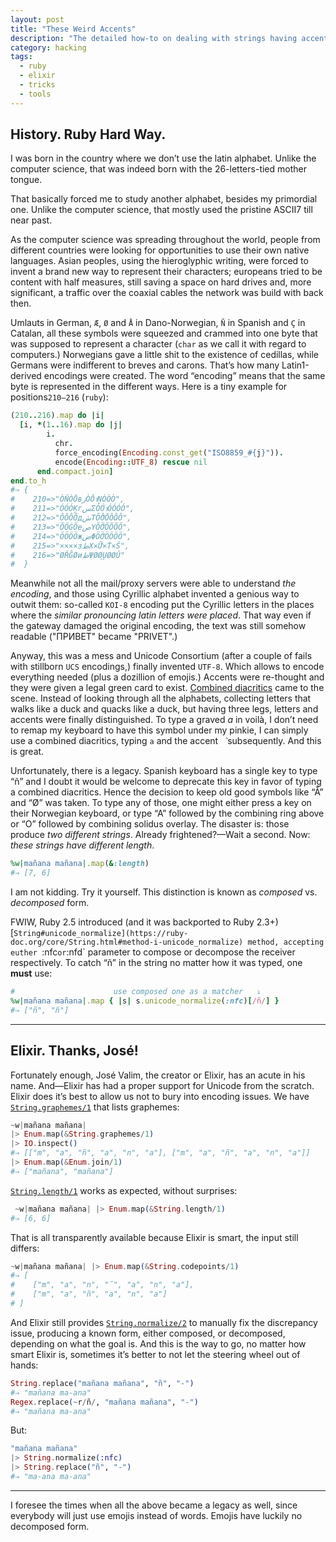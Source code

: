 ```yaml
---
layout: post
title: "These Weird Accents"
description: "The detailed how-to on dealing with strings having accents nowadays"
category: hacking
tags:
  - ruby
  - elixir
  - tricks
  - tools
---
```


## History. Ruby Hard Way.

I was born in the country where we don’t use the latin alphabet. Unlike the
computer science, that was indeed born with the 26-letters-tied mother tongue.

That basically forced me to study another alphabet, besides my primordial one.
Unlike the computer science, that mostly used the pristine ASCII7 till near past.

As the computer science was spreading throughout the world, people from different
countries were looking for opportunities to use their own native languages. Asian
peoples, using the hieroglyphic writing, were forced to invent a brand new way
to represent their characters; europeans tried to be content with half measures,
still saving a space on hard drives and, more significant, a traffic over the
coaxial cables the network was build with back then.

Umlauts in German, `Æ`, `Ø` and	`Å` in Dano-Norwegian, `Ñ` in Spanish and `Ç` in
Catalan, all these symbols were squeezed and crammed into one byte that was
supposed to represent a character (`char` as we call it with regard to computers.)
Norwegians gave a little shit to the existence of cedillas, while Germans were
indifferent to breves and carons. That’s how many Latin1-derived encodings were
created. The word “encoding” means that the same byte is represented
in the different ways. Here is a tiny example for positions`210–216` (`ruby`):

```ruby
(210..216).map do |i|
  [i, *(1..16).map do |j|
        i.
          chr.
          force_encoding(Encoding.const_get("ISO8859_#{j}")).
          encode(Encoding::UTF_8) rescue nil
      end.compact.join]
end.to_h
#⇒ {
#    210=>"ÒŇÒŌвزÒŌาŅÒÒÒ",
#    211=>"ÓÓÓĶгسΣÓÓำÓÓÓÓ",
#    212=>"ÔÔÔÔдشΤÔÔิŌÔÔÔ",
#    213=>"ÕŐĠÕеصΥÕÕีÕÕÕŐ",
#    214=>"ÖÖÖÖжضΦÖÖึÖÖÖÖ",
#    215=>"××××зطΧ×Ũื×Ṫ×Ś",
#    216=>"ØŘĜØиظΨØØุŲØØŰ"
#  }
```

Meanwhile not all the mail/proxy servers were able to understand _the encoding_,
and those using Cyrillic alphabet invented a genious way to outwit them: so-called
`KOI-8` encoding put the Cyrillic letters in the places where the _similar
pronouncing latin letters were placed_. That way even if the gateway damaged
the original encoding, the text was still somehow readable ("ПРИВЕТ" became "PRIVET".)

Anyway, this was a mess and Unicode Consortium (after a couple of fails with
stillborn `UCS` encodings,) finally invented `UTF-8`. Which allows to encode
everything needed (plus a dozillion of emojis.) Accents were re-thought and
they were given a legal green card to exist.
[Combined diacritics](https://en.wikipedia.org/wiki/Combining_Diacritical_Marks)
came to the scene. Instead of looking through all the alphabets, collecting
letters that walks like a duck and quacks like a duck, but having three legs,
letters and accents were finally distinguished. To type a graved _a_ in voilà,
I don’t need to remap my keyboard to have this symbol under my pinkie, I can
simply use a combined diacritics, typing `a` and the accent ` ̀` subsequently.
And this is great.

Unfortunately, there is a legacy. Spanish keyboard has a single key to type
“ñ” and I doubt it would be welcome to deprecate this key in favor of typing
a combined diacritics. Hence the decision to keep old good symbols like “Å” and
“Ø” was taken. To type any of those, one might either press a key on their
Norwegian keyboard, or type “A” followed by the combining ring above or “O”
followed by combining solidus overlay. The disaster is: those produce _two
different strings_. Already frightened?—Wait a second. Now: _these strings
have different length_.

```ruby
%w|mañana mañana|.map(&:length)
#⇒ [7, 6]
```

I am not kidding. Try it yourself. This distinction is known as _composed_ vs.
_decomposed_ form.

FWIW, Ruby 2.5 introduced (and it was backported to Ruby 2.3+)
[`String#unicode_normalize](https://ruby-doc.org/core/String.html#method-i-unicode_normalize)
method, accepting euther `:nfc` or `:nfd` parameter to compose or decompose the
receiver respectively. To catch “ñ” in the string no matter how it was typed,
one **must** use:

```ruby
#                      use composed one as a matcher   ⇓
%w|mañana mañana|.map { |s| s.unicode_normalize(:nfc)[/ñ/] }
#⇒ ["ñ", "ñ"]
```

---

## Elixir. Thanks, José!

Fortunately enough, José Valim, the creator or Elixir, has an acute in his name.
And—Elixir has had a proper support for Unicode from the scratch. Elixir does it’s
best to allow us not to bury into encoding issues. We have
[`String.graphemes/1`](https://hexdocs.pm/elixir/String.html#graphemes/1) that
lists graphemes:

```elixir
~w|mañana mañana|
|> Enum.map(&String.graphemes/1)
|> IO.inspect()
#⇒ [["m", "a", "ñ", "a", "n", "a"], ["m", "a", "ñ", "a", "n", "a"]]
|> Enum.map(&Enum.join/1)
#⇒ ["mañana", "mañana"]
```

[`String.length/1`](https://hexdocs.pm/elixir/String.html#length/1) works
as expected, without surprises:

```elixir
 ~w|mañana mañana| |> Enum.map(&String.length/1)
#⇒ [6, 6]
```

That is all transparently available because Elixir is smart,
the input still differs:

```elixir
~w|mañana mañana| |> Enum.map(&String.codepoints/1)
#⇒ [
#    ["m", "a", "n", "̃", "a", "n", "a"],
#    ["m", "a", "ñ", "a", "n", "a"]
# ]
```

And Elixir still provides
[`String.normalize/2`](https://hexdocs.pm/elixir/String.html#normalize/2) to
manually fix the discrepancy issue, producing a known form, either composed,
or decomposed, depending on what the goal is. And this is the way to go,
no matter how smart Elixir is, sometimes it’s better to not let the
steering wheel out of hands:

```elixir
String.replace("mañana mañana", "ñ", "-")
#⇒ "mañana ma-ana"
Regex.replace(~r/ñ/, "mañana mañana", "-")
#⇒ "mañana ma-ana"
```

But:

```elixir
"mañana mañana"
|> String.normalize(:nfc)
|> String.replace("ñ", "-")
#⇒ "ma-ana ma-ana"
```

---

I foresee the times when all the above became a legacy as well, since everybody
will just use emojis instead of words. Emojis have luckily no decomposed form.
